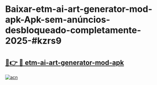 # Baixar-etm-ai-art-generator-mod-apk-Apk-sem-anúncios-desbloqueado-completamente-2025-#kzrs9

# <h2><a href="https://ainizakaria.my?title=etm-ai-art-generator-mod-apk&ref=24M">🔗👉 🔴 etm-ai-art-generator-mod-apk</a></h2>

[![acn](https://github.com/user-attachments/assets/0f9c940e-d8b0-45ae-aac7-cd30a18b3e1c)](https://ainizakaria.my?title=etm-ai-art-generator-mod-apk&ref=24M)

